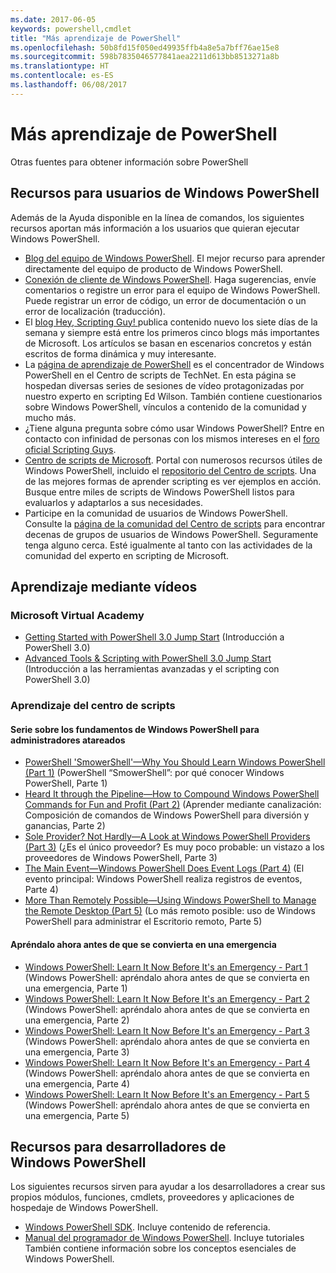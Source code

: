 ```yaml
---
ms.date: 2017-06-05
keywords: powershell,cmdlet
title: "Más aprendizaje de PowerShell"
ms.openlocfilehash: 50b8fd15f050ed49935ffb4a8e5a7bff76ae15e8
ms.sourcegitcommit: 598b7835046577841aea2211d613bb8513271a8b
ms.translationtype: HT
ms.contentlocale: es-ES
ms.lasthandoff: 06/08/2017
---
```

#  <a name="more-powershell-learning"></a>Más aprendizaje de PowerShell

Otras fuentes para obtener información sobre PowerShell  

## <a name="resources-for-windows-powershell-users"></a>Recursos para usuarios de Windows PowerShell

Además de la Ayuda disponible en la línea de comandos, los siguientes recursos aportan más información a los usuarios que quieran ejecutar Windows PowerShell.

-   [Blog del equipo de Windows PowerShell](http://blogs.msdn.com/b/powershell/). El mejor recurso para aprender directamente del equipo de producto de Windows PowerShell.
-   [Conexión de cliente de Windows PowerShell](http://Connect.Microsoft.com/PowerShell). Haga sugerencias, envíe comentarios o registre un error para el equipo de Windows PowerShell. Puede registrar un error de código, un error de documentación o un error de localización (traducción).
-   El [blog Hey, Scripting Guy! ](http://www.scriptingguys.com/blog) publica contenido nuevo los siete días de la semana y siempre está entre los primeros cinco blogs más importantes de Microsoft. Los artículos se basan en escenarios concretos y están escritos de forma dinámica y muy interesante.
-   La [página de aprendizaje de PowerShell](http://www.scriptingguys.com/learnpowershell) es el concentrador de Windows PowerShell en el Centro de scripts de TechNet. En esta página se hospedan diversas series de sesiones de vídeo protagonizadas por nuestro experto en scripting Ed Wilson. También contiene cuestionarios sobre Windows PowerShell, vínculos a contenido de la comunidad y mucho más.
-   ¿Tiene alguna pregunta sobre cómo usar Windows PowerShell? Entre en contacto con infinidad de personas con los mismos intereses en el [foro oficial Scripting Guys](http://social.technet.microsoft.com/forums/itcg/threads/).
-   [Centro de scripts de Microsoft](https://technet.microsoft.com/scriptcenter). Portal con numerosos recursos útiles de Windows PowerShell, incluido el [repositorio del Centro de scripts](http://gallery.technet.microsoft.com/scriptcenter/). Una de las mejores formas de aprender scripting es ver ejemplos en acción. Busque entre miles de scripts de Windows PowerShell listos para evaluarlos y adaptarlos a sus necesidades.
-   Participe en la comunidad de usuarios de Windows PowerShell. Consulte la [página de la comunidad del Centro de scripts](https://technet.microsoft.com/scriptcenter/hh182567.aspx) para encontrar decenas de grupos de usuarios de Windows PowerShell. Seguramente tenga alguno cerca. Esté igualmente al tanto con las actividades de la comunidad del experto en scripting de Microsoft.

## <a name="video-training"></a>Aprendizaje mediante vídeos

###  <a name="microsoft-virtual-academy"></a>Microsoft Virtual Academy
-  [Getting Started with PowerShell 3.0 Jump Start](https://mva.microsoft.com/en-US/training-courses/getting-started-with-powershell-30-jump-start-8276) (Introducción a PowerShell 3.0)
-  [Advanced Tools & Scripting with PowerShell 3.0 Jump Start](https://mva.microsoft.com/en-US/training-courses/advanced-tools-scripting-with-powershell-30-jump-start-8231) (Introducción a las herramientas avanzadas y el scripting con PowerShell 3.0)

###  <a name="script-center-learn"></a>Aprendizaje del centro de scripts
####  <a name="windows-powershell-essentials-for-the-busy-admin-series"></a>Serie sobre los fundamentos de Windows PowerShell para administradores atareados
-  [PowerShell 'SmowerShell'—Why You Should Learn Windows PowerShell &#40;Part 1&#41;](http://dlbmodigital.microsoft.com/webcasts/wmv/23976_Dnl_L.wmv) (PowerShell “SmowerShell”: por qué conocer Windows PowerShell, Parte 1)
-  [Heard It through the Pipeline—How to Compound Windows PowerShell Commands for Fun and Profit &#40;Part 2&#41;](http://dlbmodigital.microsoft.com/webcasts/wmv/23977_Dnl_L.wmv) (Aprender mediante canalización: Composición de comandos de Windows PowerShell para diversión y ganancias, Parte 2)
-  [Sole Provider? Not Hardly—A Look at Windows PowerShell Providers &#40;Part 3&#41;](http://dlbmodigital.microsoft.com/webcasts/wmv/23978_Dnl_L.wmv) (¿Es el único proveedor? Es muy poco probable: un vistazo a los proveedores de Windows PowerShell, Parte 3)
-  [The Main Event—Windows PowerShell Does Event Logs &#40;Part 4&#41;](http://dlbmodigital.microsoft.com/webcasts/wmv/23979_Dnl_L.wmv) (El evento principal: Windows PowerShell realiza registros de eventos, Parte 4)
-  [More Than Remotely Possible—Using Windows PowerShell to Manage the Remote Desktop &#40;Part 5&#41;](http://dlbmodigital.microsoft.com/webcasts/wmv/23980_Dnl_L.wmv) (Lo más remoto posible: uso de Windows PowerShell para administrar el Escritorio remoto, Parte 5)

#### <a name="learn-it-now-before-its-an-emergency"></a>Apréndalo ahora antes de que se convierta en una emergencia
-  [Windows PowerShell: Learn It Now Before It's an Emergency - Part 1](http://dlbmodigital.microsoft.com/webcasts/wmv/1032481530_Dnl_L.wmv) (Windows PowerShell: apréndalo ahora antes de que se convierta en una emergencia, Parte 1)
-  [Windows PowerShell: Learn It Now Before It's an Emergency - Part 2](http://dlbmodigital.microsoft.com/webcasts/wmv/1032481542_Dnl_L.wmv) (Windows PowerShell: apréndalo ahora antes de que se convierta en una emergencia, Parte 2)
-  [Windows PowerShell: Learn It Now Before It's an Emergency - Part 3](http://dlbmodigital.microsoft.com/webcasts/wmv/1032481548_Dnl_L.wmv) (Windows PowerShell: apréndalo ahora antes de que se convierta en una emergencia, Parte 3)
-  [Windows PowerShell: Learn It Now Before It's an Emergency - Part 4](http://dlbmodigital.microsoft.com/webcasts/wmv/1032481552_Dnl_L.wmv) (Windows PowerShell: apréndalo ahora antes de que se convierta en una emergencia, Parte 4)
-  [Windows PowerShell: Learn It Now Before It's an Emergency - Part 5](http://dlbmodigital.microsoft.com/webcasts/wmv/1032481554_Dnl_L.wmv) (Windows PowerShell: apréndalo ahora antes de que se convierta en una emergencia, Parte 5)

## <a name="resources-for-windows-powershell-developers"></a>Recursos para desarrolladores de Windows PowerShell

Los siguientes recursos sirven para ayudar a los desarrolladores a crear sus propios módulos, funciones, cmdlets, proveedores y aplicaciones de hospedaje de Windows PowerShell.

-   [Windows PowerShell SDK](http://go.microsoft.com/fwlink/p/?LinkID=89595). Incluye contenido de referencia.
-   [Manual del programador de Windows PowerShell](http://go.microsoft.com/fwlink/p/?LinkID=89596). Incluye tutoriales También contiene información sobre los conceptos esenciales de Windows PowerShell.


